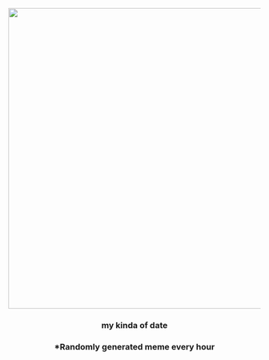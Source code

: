 <p align="center">
        <img src="https://i.redd.it/mj8laa4anne91.jpg" width="600" height="600">
        </p>
        <h3 align="center">my kinda of date</h3>
        <h3 align="center">*Randomly generated meme every hour</h3>
    